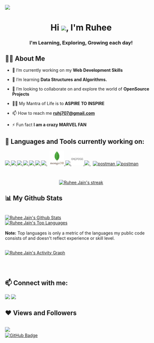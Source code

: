 <a href="#"><img width="50%" height="auto" src="https://cdn.dribbble.com/users/2382464/screenshots/4996846/chris-dribbbble-romper.gif" height="175px"/></a>

<h1 align="center">Hi <img src="https://raw.githubusercontent.com/MartinHeinz/MartinHeinz/master/wave.gif" width="30px">, I'm Ruhee</h1>
<h3 align="center">I'm Learning, Exploring, Growing each day!</h3>


## 🙋‍♂️ About Me

- 🔭 I’m currently working on my **Web Development Skills**

- 🌱 I’m learning **Data Structures and Algorithms.**

- 👯 I’m looking to collaborate on and explore the world of **OpenSource Projects**

- 👨‍💻 My Mantra of Life is to **ASPIRE TO INSPIRE**

- 📫 How to reach me **ruhj707@gmail.com**

- ⚡ Fun fact **I am a crazy MARVEL FAN**

## 🚀 Languages and Tools currently working on:

<p align="left"> 
      <a href="https://www.w3.org/html/" target="_blank"> <img src="https://img.icons8.com/color/48/000000/html-5.png"/> </a> 
       <a href="https://www.w3schools.com/css/" target="_blank"> <img src="https://img.icons8.com/color/48/000000/css3.png"/> </a> 
       <a href="https://getbootstrap.com" target="_blank"> <img src="https://img.icons8.com/color/48/000000/bootstrap.png"/> </a>
       <a href="https://developer.mozilla.org/en-US/docs/Web/JavaScript" target="_blank"> <img src="https://img.icons8.com/color/48/000000/javascript.png"/> </a> 
      <a href="https://reactjs.org/" target="_blank"> <img src="https://img.icons8.com/color/48/000000/react-native.png"/> </a>
      <a href="https://www.python.org" target="_blank"> <img src="https://img.icons8.com/color/48/000000/python.png"/> </a> 
      <a style="padding-right:8px;" href="https://nodejs.org" target="_blank"> <img src="https://img.icons8.com/color/48/000000/nodejs.png"/> </a> 
       <a href="https://www.mongodb.com/" target="_blank"> <img src="https://raw.githubusercontent.com/devicons/devicon/master/icons/mongodb/mongodb-original-wordmark.svg" alt="mongodb" width="48" height="48"/> </a> 
      <a href="https://git-scm.com/" target="_blank"> <img src="https://img.icons8.com/color/48/000000/git.png"/> </a>
      <a href="https://expressjs.com" target="_blank"> <img src="https://raw.githubusercontent.com/devicons/devicon/master/icons/express/express-original-wordmark.svg" alt="express" width="40" height="40"/> </a>
      <a style="padding-right:8px;" href="https://www.mysql.com/" target="_blank"> <img src="https://img.icons8.com/fluent/50/000000/mysql-logo.png"/> </a>
     <a href="https://postman.com" target="_blank"> <img src="https://www.vectorlogo.zone/logos/getpostman/getpostman-icon.svg" alt="postman" width="45" height="45"/> </a>
      <a href="https://postman.com" target="_blank"> <img src="https://img.icons8.com/color/96/000000/c-plus-plus-logo.png" alt="postman" width="45" height="45"/> </a>
      
  
</p>

<!-- [![React Badge](https://img.shields.io/badge/-React-61DBFB?style=for-the-badge&labelColor=black&logo=react&logoColor=61DBFB)](#)  [![Javascript Badge](https://img.shields.io/badge/-Javascript-F0DB4F?style=for-the-badge&labelColor=black&logo=javascript&logoColor=F0DB4F)](#) [![Typescript Badge](https://img.shields.io/badge/-Typescript-007acc?style=for-the-badge&labelColor=black&logo=typescript&logoColor=007acc)](#) [![Nodejs Badge](https://img.shields.io/badge/-Nodejs-3C873A?style=for-the-badge&labelColor=black&logo=node.js&logoColor=3C873A)](#) [![GraphQL Badge](https://img.shields.io/badge/-GraphQl-e535ab?style=for-the-badge&labelColor=black&logo=node.js&logoColor=e535ab)](#) -->
<br>

<p align="center">
    <a href="https://github.com/Ruheej1/github-readme-streak-stats">
        <img title="🔥 Get streak stats for your profile at git.io/streak-stats" alt="Ruhee Jain's streak" src="https://github-readme-streak-stats.herokuapp.com/?user=Ruheej1&theme=black-ice&hide_border=true&stroke=0000&background=060A0CD0"/>
    </a>
</p>

## 📊 My Github Stats

  <br>
    <a href="https://github.com/Ruheej1/github-readme-stats"><img alt="Ruhee Jain's Github Stats" src="https://github-readme-stats.vercel.app/api?username=Ruheej1&show_icons=true&count_private=true&theme=react&hide_border=true&bg_color=0D1117" /></a>
    <br>
  <a href="https://github.com/Ruheej1/github-readme-stats"><img alt="Ruhee Jain's Top Languages" src="https://github-readme-stats.vercel.app/api/top-langs/?username=Ruheej1&langs_count=8&count_private=true&layout=compact&theme=react&hide_border=true&bg_color=0D1117" /></a>
  <br>
  <br>
  <b>Note:</b> Top languages is only a metric of the languages my public code consists of and doesn't reflect experience or skill level.


<br>
<br>

<a href="https://github.com/Ruheej1/github-readme-activity-graph"><img alt="Ruhee Jain's Activity Graph" src="https://activity-graph.herokuapp.com/graph?username=Ruheej1&bg_color=0D1117&color=5BCDEC&line=5BCDEC&point=FFFFFF&hide_border=true" /></a>

<br>
<br>

## 📫 Connect with me:
<p align="left">

<a href = "https://www.linkedin.com/in/ruhee-jain-47447b196/"><img src="https://img.icons8.com/fluent/48/000000/linkedin.png"/></a>
<a href = "https://twitter.com/Ruheejain_"><img src="https://img.icons8.com/fluent/48/000000/twitter.png"/></a>

</p>

## ❤ Views and Followers 
<br/>
<a href="https://github.com/Meghna-DAS/github-profile-views-counter">
<img src="https://komarev.com/ghpvc/?username=Ruheej1">
</a>
<br>
<a href="https://github.com/Ruheej1?tab=followers"><img src="https://img.shields.io/github/followers/Ruheej1?label=Followers&style=social" alt="GitHub Badge"></a>
